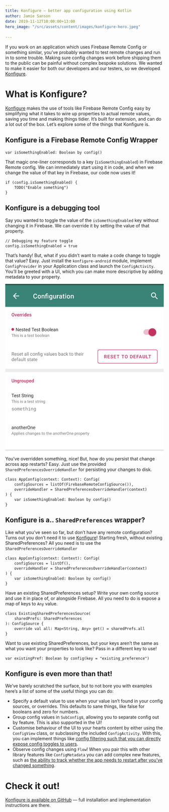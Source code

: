 ```yaml
---
title: Konfigure — better app configuration using Kotlin
author: Jamie Sanson
date: 2019-11-12T10:00:00+13:00
hero_image: "/src/assets/content/images/konfigure-hero.jpeg"

---
```

If you work on an application which uses Firebase Remote Config or something similar, you’ve probably wanted to test remote changes and run in to some trouble. Making sure config changes work before shipping them to the public can be painful without complex bespoke solutions. We wanted to make it easier for both our developers and our testers, so we developed [Konfigure](https://github.com/TradeMe/konfigure).

# What is Konfigure?

[Konfigure](https://github.com/TradeMe/konfigure) makes the use of tools like Firebase Remote Config easy by simplifying what it takes to wire up properties to actual remote values, saving you time and making things tidier. It’s built for extension, and can do a lot out of the box. Let’s explore some of the things that Konfigure is.

## Konfigure is a Firebase Remote Config Wrapper

    var isSomethingEnabled: Boolean by config()

That magic one-liner corresponds to a key (`isSomethingEnabled`) in Firebase Remote config. We can immediately start using it in code, and when we change the value of that key in Firebase, our code now uses it!

    if (config.isSomethingEnabled) {    
    	TODO("Enable something")
    }

## Konfigure is a debugging tool

Say you wanted to toggle the value of the `isSomethingEnabled` key without changing it in Firebase. We can override it by setting the value of that property.

    // Debugging my feature toggle
    config.isSomethingEnabled = true

That’s handy! But, what if you didn’t want to make a code change to toggle that value? Easy. Just install the `konfigure-android` module, implement `ConfigProvider` in your Application class and launch the `ConfigActivity`. You’ll be greeted with a UI, which you can make more descriptive by adding metadata to your property.

![](/src/assets/content/images/kotlin-delegates-3-ui.png)  
You’ve overridden something, nice! But, how do you persist that change across app restarts? Easy. Just use the provided `SharedPreferencesOverrideHandler` for persisting your changes to disk.

    class AppConfig(context: Context): Config(    
    	configSources = listOf(FirebaseRemoteConfigSource()),    
        overrideHandler = SharedPreferencesOverrideHandler(context)
    ) {    
    	var isSomethingEnabled: Boolean by config()
    }

## Konfigure is a.. `SharedPreferences` wrapper?

Like what you’ve seen so far, but don’t have any remote configuration? Turns out you don’t need it to use [Konfigure](https://github.com/TradeMe/konfigure)! Starting fresh, without existing SharedPreferences? All you need is to use the `SharedPreferencesOverrideHandler`

    class AppConfig(context: Context): Config(    
    	configSources = listOf(),    
        overrideHandler = SharedPreferencesOverrideHandler(context)
    ) {    
    	var isSomethingEnabled: Boolean by config()
    }

Have an existing SharedPreferences setup? Write your own config source and use it in place of, or alongside Firebase. All you need to do is expose a map of keys to `Any` value.

    class ExistingSharedPreferencesSource(    
    	sharedPrefs: SharedPreferences
    ): ConfigSource {    
    	override val all: Map<String, Any> get() = sharedPrefs.all
    }

Want to use existing SharedPreferences, but your keys aren’t the same as what you want your properties to look like? Pass in a different key to use!

    var existingPref: Boolean by config(key = "existing_preference")

## Konfigure is even more than that!

We’ve barely scratched the surface, but to not bore you with examples here’s a list of some of the useful things you can do:

* Specify a default value to use when your value isn’t found in your config sources, or overrides. This defaults to sane things, like false for booleans and zero for numbers.
* Group config values in `SubConfig`s, allowing you to separate config out by feature. This is also supported in the UI!
* Customise behaviour of the UI to your hearts content by either using the `ConfigView` class, or subclassing the included `ConfigActivity`. With this, you can implement things like [config filtering such that you can directly expose config toggles to users](https://github.com/TradeMe/konfigure/blob/master/sample/src/main/java/nz/co/trademe/konfigure/sample/examples/filtering/FilteredConfigActivity.kt#L15).
* Observe config changes using `Flow`! When you pair this with other library features like `ConfigMetadata` you can add complex new features, such as [the ability to track whether the app needs to restart after you’ve changed something](https://github.com/TradeMe/konfigure/blob/master/sample/src/main/java/nz/co/trademe/konfigure/sample/examples/restart/ConfigRestartActivity.kt#L44).

# Check it out!

[Konfigure is available on GitHub](https://github.com/TradeMe/konfigure) — full installation and implementation instructions are there.